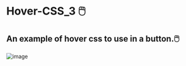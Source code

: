 # Hover-CSS_3 🖱️
## An example of hover css to use in a button.🖱️
![image](https://user-images.githubusercontent.com/94203956/202685626-871f238b-6c7d-4832-95d9-7729b6216e5b.png)
